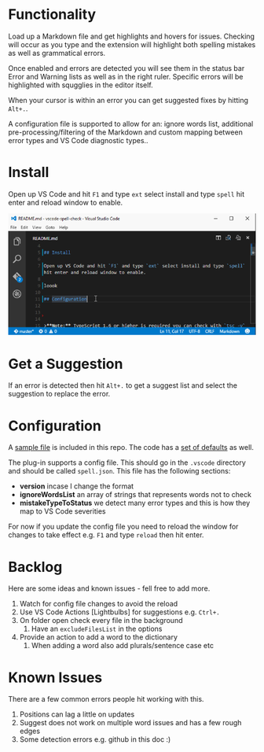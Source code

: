 # Functionality

Load up a Markdown file and get highlights and hovers for issues.  Checking will occur as you type and the extension will highlight both spelling mistakes as well as grammatical errors.  

Once enabled and errors are detected you will see them in the status bar Error and Warning lists as well as in the right ruler.  Specific errors will be highlighted with squgglies in the editor itself.

When your cursor is within an error  you can get suggested fixes by hitting `Alt+.`.

A configuration file is supported to allow for an: ignore words list, additional pre-processing/filtering of the Markdown and custom mapping between error types and VS Code diagnostic types..


# Install

Open up VS Code and hit `F1` and type `ext` select install and type `spell` hit enter and reload window to enable. 

![install and work](images/spell-install.gif)



# Get a Suggestion

If an error is detected then hit `Alt+.` to get a suggest list and select the suggestion to replace the error.

# Configuration
A [sample file](https://github.com/Microsoft/vscode-spell-check/blob/master/.vscode/spell.json) is included in this repo.  The code has a [set of defaults](https://github.com/Microsoft/vscode-spell-check/blob/master/extension.ts#L109) as well.

The plug-in supports a config file.  This should go in the `.vscode` directory and should be called `spell.json`.  This file has the following sections:

* **version** incase I change the format
* **ignoreWordsList** an array of strings that represents words not to check
* **mistakeTypeToStatus** we detect many error types and this is how they map to VS Code severities


For now if you update the config file you need to reload the window for changes to take effect e.g. `F1` and type `reload` then hit enter.



# Backlog

Here are some ideas and known issues - fell free to add more.

1. Watch for config file changes to avoid the reload
2. Use VS Code Actions [Lightbulbs] for suggestions e.g. `Ctrl+.`
3. On folder open check every file in the background
	1. Have an `excludeFilesList` in the options
4. Provide an action to add a word to the dictionary 
	1. When adding a word also add plurals/sentence case etc
	
# Known Issues

There are a few common errors people hit working with this.

1. Positions can lag a little on updates
2. Suggest does not work on multiple word issues and has a few rough edges
3. Some detection errors e.g. github in this doc :)